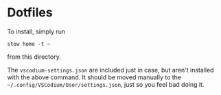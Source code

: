 # Dotfiles

To install, simply run

```
stow home -t ~
```

from this directory.

The `vscodium-settings.json` are included just in case, but aren't installed with the above command. It should be moved manually to the `~/.config/VSCodium/User/settings.json`, just so you feel bad doing it.
